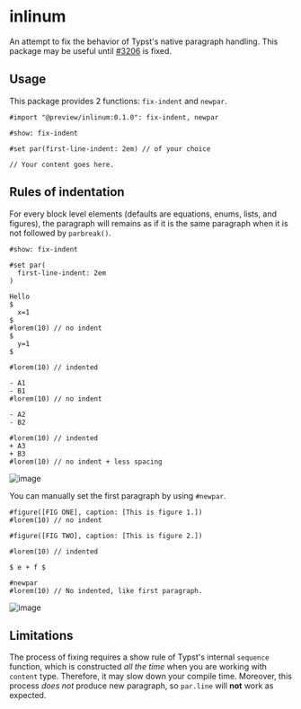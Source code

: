 # inlinum
An attempt to fix the behavior of Typst's native paragraph handling. This package may be useful until [#3206](https://github.com/typst/typst/issues/3206) is fixed.

## Usage
This package provides 2 functions: `fix-indent` and `newpar`.
```typ
#import "@preview/inlinum:0.1.0": fix-indent, newpar

#show: fix-indent

#set par(first-line-indent: 2em) // of your choice

// Your content goes here.
```

## Rules of indentation

For every block level elements (defaults are equations, enums, lists, and figures), the paragraph will remains as if it is the same paragraph when it is not followed by `parbreak()`.

```typ
#show: fix-indent

#set par(
  first-line-indent: 2em
)

Hello
$
  x=1
$ 
#lorem(10) // no indent
$
  y=1
$

#lorem(10) // indented

- A1
- B1
#lorem(10) // no indent

- A2
- B2

#lorem(10) // indented
+ A3
+ B3
#lorem(10) // no indent + less spacing
```
<img alt="image" src="https://github.com/user-attachments/assets/c7ba7e47-fd36-4928-b19e-ec7751ee14dc" />

You can manually set the first paragraph by using `#newpar`.

```typ
#figure([FIG ONE], caption: [This is figure 1.])
#lorem(10) // no indent 

#figure([FIG TWO], caption: [This is figure 2.])

#lorem(10) // indented

$ e + f $

#newpar
#lorem(10) // No indented, like first paragraph.
```
<img alt="image" src="https://github.com/user-attachments/assets/5a4252d1-88a6-4665-bcc2-589a0e5e6129" />

## Limitations
The process of fixing requires a show rule of Typst's internal `sequence` function, which is constructed *all the time* when you are working with `content` type. Therefore, it may slow down your compile time. Moreover, this process *does not* produce new paragraph, so `par.line` will **not** work as expected.